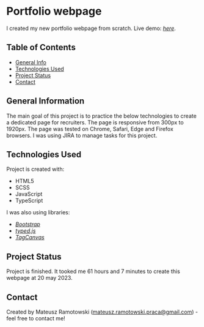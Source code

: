 # Portfolio webpage

I created my new portfolio webpage from scratch. Live demo: [_here_](https://mateusz-ramotowski-poland.github.io/portfolio-webpage/).

## Table of Contents

- [General Info](#general-information)
- [Technologies Used](#technologies-used)
- [Project Status](#project-status)
- [Contact](#contact)

## General Information

The main goal of this project is to practice the below technologies to create a dedicated page for recruiters.
The page is responsive from 300px to 1920px. The page was tested on Chrome, Safari, Edge and Firefox browsers. I was using JIRA to manage tasks for this project.

## Technologies Used

Project is created with:

- HTML5
- SCSS
- JavaScript
- TypeScript

I was also using libraries:

- [_Bootstrap_](https://getbootstrap.com/)
- [_typed.js_](https://github.com/mattboldt/typed.js/)
- [_TagCanvas_](https://www.goat1000.com/tagcanvas.php)

## Project Status

Project is finished. It tooked me 61 hours and 7 minutes to create this webpage at 20 may 2023.

## Contact

Created by Mateusz Ramotowski (mateusz.ramotowski.praca@gmail.com) - feel free to contact me!
